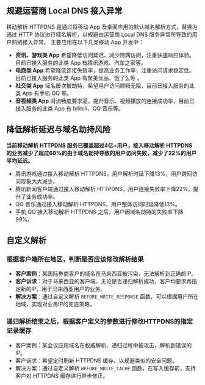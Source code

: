 ## 规避运营商 Local DNS 接入异常
移动解析 HTTPDNS 是通过将移动 App 及桌面应用的默认域名解析方式，替换为通过 HTTP 协议进行域名解析，以规避由运营商 Local DNS 服务异常所导致的用户网络接入异常。
主要应用在以下几类移动 App 开发中：
- **资讯、游戏类 App**
希望降低访问延迟、减少跨网访问，注重快速响应体验。目前已接入服务的此类 App 有腾讯游戏、汽车之家等。
- **电商类 App**
希望降低连接失败率，提高业务工作率，注重访问请求稳定性。目前已接入服务的此类 App 有聚美优品、饿了么等 。
- **社交类 App**
域名屡次被劫持，希望用户访问顺畅无阻，目前已接入服务的此类 App 有手机 QQ 等。
- **音视频类 App**
对流畅度要求高，提升音乐、视频播放的连接成功率，目前已接入服务的此类 App 有 bilibili、QQ 音乐等。

## 降低解析延迟与域名劫持风险
**当前移动解析 HTTPDNS 服务已覆盖超过4亿+用户，接入移动解析 HTTPDNS 的业务减少了超过60%的由于域名劫持导致的用户访问失败，减少了22%的用户平均延迟。**
- 腾讯游戏通过接入移动解析 HTTPDNS，用户解析时延下降13%，用户跨网访问现象大大减少。
- 腾讯新闻客户端通过接入移动解析 HTTPDNS，用户连接失败率下降22%，提升了业务成功率。
- QQ 音乐通过接入移动解析 HTTPDNS，用户整体访问时延降低13%。
- 手机 QQ 接入移动解析 HTTPDNS 之后，用户因域名劫持的失败率下降99%。


## 自定义解析
### 根据客户端所在地区，判断是否应该修改解析结果
- **客户案例**：某国际券商客户的域名在马来西亚被污染，无法解析到正确的IP。
- **客户诉求**：对于马来西亚的客户端，无论是否递归解析成功，客户均要求再指定新的IP，用于马来西亚用户的业务。
- **解决方案**：通过自定义解析 `BEFORE_WRITE_RESPONSE` 函数，可以根据用户所在地域，实现对业务IP的兜底策略。

### 递归解析结束之后，根据客户定义的参数进行修改HTTPDNS的指定记录缓存 
- 客户案例：某会议应用域名在权威解析、递归过程中被攻击，解析到错误的 IP。
- 客户诉求：希望定时刷新 HTTPDNS 缓存，以规避类似的安全问题。
- 解决方案：通过自定义解析 `BEFORE_WRITE_CACHE` 函数，在写入缓存前，支持客户对 HTTPDNS 缓存进行异步修正。
